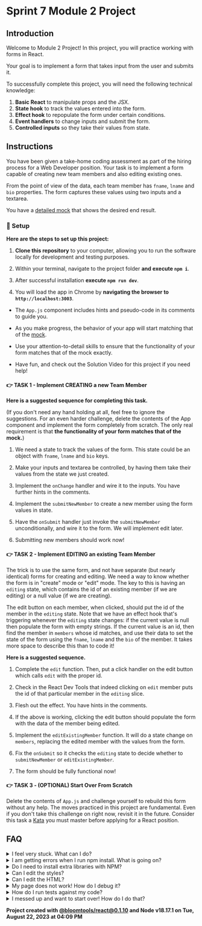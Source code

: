 # Sprint 7 Module 2 Project

## Introduction

Welcome to Module 2 Project! In this project, you will practice working with forms in React.

Your goal is to implement a form that takes input from the user and submits it.

To successfully complete this project, you will need the following technical knowledge:

1. **Basic React** to manipulate props and the JSX.
2. **State hook** to track the values entered into the form.
3. **Effect hook** to repopulate the form under certain conditions.
4. **Event handlers** to change inputs and submit the form.
5. **Controlled inputs** so they take their values from state.

## Instructions

You have been given a take-home coding assessment as part of the hiring process for a Web Developer position. Your task is to implement a form capable of creating new team members and also editing existing ones.

From the point of view of the data, each team member has `fname`, `lname` and `bio` properties. The form captures these values using two inputs and a textarea.

You have a [detailed mock](https://bloominstituteoftechnology.github.io/W_S7M2_Project/) that shows the desired end result.

### 💾 Setup

**Here are the steps to set up this project:**

1. **Clone this repository** to your computer, allowing you to run the software locally for development and testing purposes.

2. Within your terminal, navigate to the project folder **and execute `npm i`**.

3. After successful installation **execute `npm run dev`**.

4. You will load the app in Chrome by **navigating the browser to `http://localhost:3003`**.


- The `App.js` component includes hints and pseudo-code in its comments to guide you.

- As you make progress, the behavior of your app will start matching that of the [mock](https://bloominstituteoftechnology.github.io/W_S7M2_Project/).

- Use your attention-to-detail skills to ensure that the functionality of your form matches that of the mock exactly.

- Have fun, and check out the Solution Video for this project if you need help!

#### 👉 TASK 1 - Implement CREATING a new Team Member

**Here is a suggested sequence for completing this task.**

(If you don't need any hand holding at all, feel free to ignore the suggestions. For an even harder challenge, delete the contents of the App component and implement the form completely from scratch. The only real requirement is that **the functionality of your form matches that of the mock.**)

1. We need a state to track the values of the form. This state could be an object with `fname`, `lname` and `bio` keys.

2. Make your inputs and textarea be controlled, by having them take their values from the state we just created.

3. Implement the `onChange` handler and wire it to the inputs. You have further hints in the comments.

4. Implement the `submitNewMember` to create a new member using the form values in state.

5. Have the `onSubmit` handler just invoke the `submitNewMember` unconditionally, and wire it to the form. We will implement edit later.

6. Submitting new members should work now!

#### 👉 TASK 2 - Implement EDITING an existing Team Member

The trick is to use the same form, and not have separate (but nearly identical) forms for creating and editing. We need a way to know whether the form is in "create" mode or "edit" mode. The key to this is having an `editing` state, which contains the id of an existing member (if we are editing) or a null value (if we are creating).

The edit button on each member, when clicked, should put the id of the member in the `editing` state. Note that we have an effect hook that's triggering whenever the `editing` state changes: if the current value is null then populate the form with empty strings. If the current value is an id, then find the member in `members` whose id matches, and use their data to set the state of the form using the `fname`, `lname` and the `bio` of the member. It takes more space to describe this than to code it!

**Here is a suggested sequence.**

1. Complete the `edit` function. Then, put a click handler on the edit button which calls `edit` with the proper id.

2. Check in the React Dev Tools that indeed clicking on `edit` member puts the id of that particular member in the `editing` slice.

3. Flesh out the effect. You have hints in the comments.

4. If the above is working, clicking the edit button should populate the form with the data of the member being edited.

5. Implement the `editExistingMember` function. It will do a state change on `members`, replacing the edited member with the values from the form.

6. Fix the `onSubmit` so it checks the `editing` state to decide whether to `submitNewMember` or `editExistingMember`.

7. The form should be fully functional now!

#### 👉 TASK 3 - (OPTIONAL) Start Over From Scratch

Delete the contents of `App.js` and challenge yourself to rebuild this form without any help. The moves practiced in this project are fundamental. Even if you don't take this challenge on right now, revisit it in the future. Consider this task a [Kata](https://en.wikipedia.org/wiki/Kata) you must master before applying for a React position.

## FAQ

<details>
  <summary>I feel very stuck. What can I do?</summary>

Check out the Solution Video for this project in your learning platform. In it, an industry expert will walk you through their thinking in detail while they solve the tasks. The Solution Videos are highly recommended even if you are not stuck: you will learn lots of tricks.

</details>

<details>
  <summary>I am getting errors when I run npm install. What is going on?</summary>

This project requires Node to be correctly installed on your computer to work. Sometimes Node can be installed but misconfigured. Try deleting `node_modules` and running `npm install`. If that fails, try deleting both `node_modules` and `package-lock.json` before reinstalling. If all fails, please request support!

</details>

<details>
  <summary>Do I need to install extra libraries with NPM?</summary>

No. Everything you need should be installed already.

</details>

<details>
  <summary>Can I edit the styles?</summary>

Of course! Have at it.

</details>

<details>
  <summary>Can I edit the HTML?</summary>

That's probably not a great idea. Why do you want to do that?

</details>

<details>
  <summary>My page does not work! How do I debug it?</summary>

With React, it's very important that we use the React Dev Tools to monitor the state of our components as we interact with the App. If the state is not adjusting like it should, that's good to know. If the state does change but the UI does not respond, that's a different thing.

If your code has a syntax problem, the app will print error messages in the console. Focus on the first message. Place console logs right before the crash site (errors usually inform of the line number where the problem originates) and see if your variables contain the data you think they do. Comment out chunks of code until you get it to compile!

</details>

<details>
  <summary>How do I run tests against my code?</summary>

This particular project has no tests in it. All testing must be manual!

</details>

<details>
  <summary>I messed up and want to start over! How do I do that?</summary>

Do NOT delete your repository from GitHub! Instead, commit frequently as you work. Make a commit whenever you achieve anything and the app isn't crashing in Chrome. This in practice creates restore points you can use should you wreak havoc with your app. If you find yourself in a mess, use git reset --hard to simply discard all changes to your code since your last commit. If you are dead-set on restarting the challenge from scratch, you can do this with Git as well. Research how to reset hard to a specific commit.

</details>

**Project created with [@bloomtools/react@0.1.10](https://github.com/bloominstituteoftechnology/npm-tools-react) and Node v18.17.1 on Tue, August 22, 2023 at 04:09 PM**
